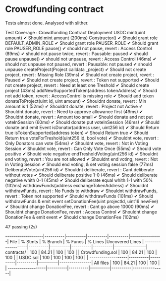 # Crowdfunding contract

Tests almost done. Analysed with slither.


Test Coverage : 
  Crowdfunding Contract
    Deployment
      USDC mint(uint amount)
        ✔ Should mint amount (200ms)
      Constructor()
        ✔ Should grant role DEFAULT_ADMIN_ROLE
        ✔ Should grant role PAUSER_ROLE
        ✔ Should grant role PAUSER_ROLE
      pause()
        ✔ should not pause, revert : Access Control (89ms)
        ✔ should not pause twice, revert : Pausable: paused
        ✔ should pause
      unpause()
        ✔ should not unpause, revert : Access Control (46ms)
        ✔ should not unpause not paused, revert : Pausable: not paused
        ✔ should unpause
      createProject(Project calldata _project)
        ✔ Should not create project, revert : Missing Role (39ms)
        ✔ Should not create project, revert : Paused
        ✔ Should not create project, revert : Token not supported
        ✔ Should not create project, revert : Need at least one Treshold
        ✔ Should create project (43ms)
      addNewSupportedToken(address tokenAddress)
        ✔ Should not add token, revert : AccessControl is missing role
        ✔ Should add token
      donateToProject(uint id, uint amount)
        ✔ Shouldnt donate, revert : Min amount is 1 (52ms)
        ✔ Shouldnt donate, revert : Project not Active
        ✔ Shouldnt donate, revert : Need to approve allowance first (49ms)
        ✔ Shouldnt donate, revert : Amount too small
        ✔ Should donate and not put voteInSession (60ms)
        ✔ Should donate put voteInSession (46ms)
        ✔ Should donate and emit Event
      isDonator(address user, uint256 id)
        ✔ Should Return true
      isTokenSupported(address token)
        ✔ Should Return true
        ✔ Should Return true
      voteForTreshold(uint256 id, bool vote)
        ✔ Shouldnt vote, revert : Only Donators can vote (54ms)
        ✔ Shouldnt vote, revert : Not in Voting Session
        ✔ Shouldnt vote, revert : Can Only Vote Once (55ms)
        ✔ Should vote positive
        ✔ Should vote negative
      endTresholdVoting(uint256 id)
        ✔ Shouldnt end voting, revert : You are not allowed
        ✔ Shouldnt end voting, revert : Not in Voting Session
        ✔ Should end voting, & set voting session false (77ms)
      DeliberateVote(uint256 id)
        ✔ Shouldnt deliberate, revert : Cant deliberate without votes
        ✔ Should deliberate positive 1-0 (46ms)
        ✔ Should deliberate negative whith 0-1 (45ms)
        ✔ Should deliberate equal whith 1-1 with 50% (132ms)
      withdrawFunds(address exchangeTokenAddress)
        ✔ Shouldnt withdrawFunds, revert : No Funds to withdraw
        ✔ Shouldnt withdrawFunds, revert : Token not supported
        ✔ Should withdrawFunds (101ms)
        ✔ Should withdrawFunds & emit event
      setDonationFee(uint projectId, uint16 newFee)
        ✔ Shouldnt change DonationFee, revert : Cant go above 10000 (90ms)
        ✔ Shouldnt change DonationFee, revert : Access Control
        ✔ Shouldnt change DonationFee & emit event
        ✔ Should change DonationFee (102ms)


  47 passing (2s)

-------------------|----------|----------|----------|----------|----------------|
File               |  % Stmts | % Branch |  % Funcs |  % Lines |Uncovered Lines |
-------------------|----------|----------|----------|----------|----------------|
 contracts/        |      100 |    84.21 |      100 |      100 |                |
  Crowdfunding.sol |      100 |    84.21 |      100 |      100 |                |
  USDC.sol         |      100 |      100 |      100 |      100 |                |
-------------------|----------|----------|----------|----------|----------------|
All files          |      100 |    84.21 |      100 |      100 |                |
-------------------|----------|----------|----------|----------|----------------|